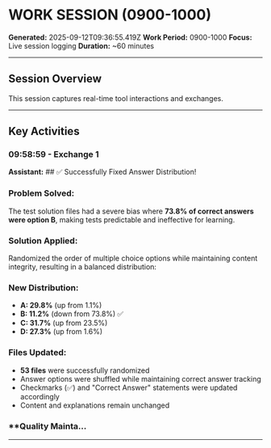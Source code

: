# WORK SESSION (0900-1000)

**Generated:** 2025-09-12T09:36:55.419Z
**Work Period:** 0900-1000
**Focus:** Live session logging
**Duration:** ~60 minutes

---

## Session Overview

This session captures real-time tool interactions and exchanges.

---

## Key Activities

### 09:58:59 - Exchange 1

**Assistant:** ## ✅ Successfully Fixed Answer Distribution!

### **Problem Solved:**
The test solution files had a severe bias where **73.8% of correct answers were option B**, making tests predictable and ineffective for learning.

### **Solution Applied:**
Randomized the order of multiple choice options while maintaining content integrity, resulting in a balanced distribution:

### **New Distribution:**
- **A: 29.8%** (up from 1.1%)
- **B: 11.2%** (down from 73.8%) ✅
- **C: 31.7%** (up from 23.5%)
- **D: 27.3%** (up from 1.6%)

### **Files Updated:**
- **53 files** were successfully randomized
- Answer options were shuffled while maintaining correct answer tracking
- Checkmarks (✅) and "Correct Answer" statements were updated accordingly
- Content and explanations remain unchanged

### **Quality Mainta...

---

